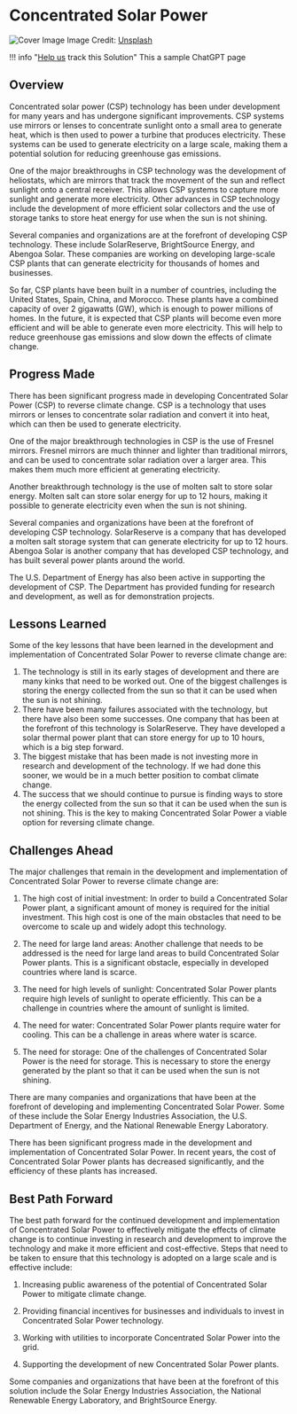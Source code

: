 # Concentrated Solar Power

![Cover Image](https://images.unsplash.com/photo-1641959165241-9ba4a661ecb5?crop=entropy&cs=tinysrgb&fit=max&fm=jpg&ixid=Mnw0NDYzODh8MHwxfHNlYXJjaHwxfHxDb25jZW50cmF0ZWQlMjBTb2xhciUyMFBvd2VyfGVufDB8fHx8MTY4MzY1ODMzOQ&ixlib=rb-4.0.3&q=80&w=1080)
Image Credit: [Unsplash](https://unsplash.com/@darmau)

!!! info "[Help us](../../contribute) track this Solution"
    This a sample ChatGPT page

## Overview

Concentrated solar power (CSP) technology has been under development for many years and has undergone significant improvements. CSP systems use mirrors or lenses to concentrate sunlight onto a small area to generate heat, which is then used to power a turbine that produces electricity. These systems can be used to generate electricity on a large scale, making them a potential solution for reducing greenhouse gas emissions.

One of the major breakthroughs in CSP technology was the development of heliostats, which are mirrors that track the movement of the sun and reflect sunlight onto a central receiver. This allows CSP systems to capture more sunlight and generate more electricity. Other advances in CSP technology include the development of more efficient solar collectors and the use of storage tanks to store heat energy for use when the sun is not shining.

Several companies and organizations are at the forefront of developing CSP technology. These include SolarReserve, BrightSource Energy, and Abengoa Solar. These companies are working on developing large-scale CSP plants that can generate electricity for thousands of homes and businesses.

So far, CSP plants have been built in a number of countries, including the United States, Spain, China, and Morocco. These plants have a combined capacity of over 2 gigawatts (GW), which is enough to power millions of homes. In the future, it is expected that CSP plants will become even more efficient and will be able to generate even more electricity. This will help to reduce greenhouse gas emissions and slow down the effects of climate change.

## Progress Made

There has been significant progress made in developing Concentrated Solar Power (CSP) to reverse climate change. CSP is a technology that uses mirrors or lenses to concentrate solar radiation and convert it into heat, which can then be used to generate electricity.

One of the major breakthrough technologies in CSP is the use of Fresnel mirrors. Fresnel mirrors are much thinner and lighter than traditional mirrors, and can be used to concentrate solar radiation over a larger area. This makes them much more efficient at generating electricity.

Another breakthrough technology is the use of molten salt to store solar energy. Molten salt can store solar energy for up to 12 hours, making it possible to generate electricity even when the sun is not shining.

Several companies and organizations have been at the forefront of developing CSP technology. SolarReserve is a company that has developed a molten salt storage system that can generate electricity for up to 12 hours. Abengoa Solar is another company that has developed CSP technology, and has built several power plants around the world.

The U.S. Department of Energy has also been active in supporting the development of CSP. The Department has provided funding for research and development, as well as for demonstration projects.

## Lessons Learned

Some of the key lessons that have been learned in the development and implementation of Concentrated Solar Power to reverse climate change are: 

1. The technology is still in its early stages of development and there are many kinks that need to be worked out. One of the biggest challenges is storing the energy collected from the sun so that it can be used when the sun is not shining. 
2. There have been many failures associated with the technology, but there have also been some successes. One company that has been at the forefront of this technology is SolarReserve. They have developed a solar thermal power plant that can store energy for up to 10 hours, which is a big step forward. 
3. The biggest mistake that has been made is not investing more in research and development of the technology. If we had done this sooner, we would be in a much better position to combat climate change. 
4. The success that we should continue to pursue is finding ways to store the energy collected from the sun so that it can be used when the sun is not shining. This is the key to making Concentrated Solar Power a viable option for reversing climate change.

## Challenges Ahead

The major challenges that remain in the development and implementation of Concentrated Solar Power to reverse climate change are:

1) The high cost of initial investment: In order to build a Concentrated Solar Power plant, a significant amount of money is required for the initial investment. This high cost is one of the main obstacles that need to be overcome to scale up and widely adopt this technology.

2) The need for large land areas: Another challenge that needs to be addressed is the need for large land areas to build Concentrated Solar Power plants. This is a significant obstacle, especially in developed countries where land is scarce.

3) The need for high levels of sunlight: Concentrated Solar Power plants require high levels of sunlight to operate efficiently. This can be a challenge in countries where the amount of sunlight is limited.

4) The need for water: Concentrated Solar Power plants require water for cooling. This can be a challenge in areas where water is scarce.

5) The need for storage: One of the challenges of Concentrated Solar Power is the need for storage. This is necessary to store the energy generated by the plant so that it can be used when the sun is not shining.

There are many companies and organizations that have been at the forefront of developing and implementing Concentrated Solar Power. Some of these include the Solar Energy Industries Association, the U.S. Department of Energy, and the National Renewable Energy Laboratory.

There has been significant progress made in the development and implementation of Concentrated Solar Power. In recent years, the cost of Concentrated Solar Power plants has decreased significantly, and the efficiency of these plants has increased.

## Best Path Forward

The best path forward for the continued development and implementation of Concentrated Solar Power to effectively mitigate the effects of climate change is to continue investing in research and development to improve the technology and make it more efficient and cost-effective. Steps that need to be taken to ensure that this technology is adopted on a large scale and is effective include:

1. Increasing public awareness of the potential of Concentrated Solar Power to mitigate climate change.

2. Providing financial incentives for businesses and individuals to invest in Concentrated Solar Power technology.

3. Working with utilities to incorporate Concentrated Solar Power into the grid.

4. Supporting the development of new Concentrated Solar Power plants.

Some companies and organizations that have been at the forefront of this solution include the Solar Energy Industries Association, the National Renewable Energy Laboratory, and BrightSource Energy.
